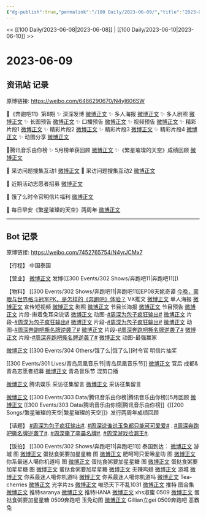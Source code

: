 ```yaml
---
{"dg-publish":true,"permalink":"/100 Daily/2023-06-09/","title":"2023-06-09","created":"2023-06-13T12:13:51.935+08:00","updated":"2023-06-13T12:46:11.557+08:00"}
---
```



<< [[100 Daily/2023-06-08\|2023-06-08]] | [[100 Daily/2023-06-10\|2023-06-10]] >>

# 2023-06-09

## 资讯站 记录

原博链接: https://weibo.com/6466290670/N4yI606SW

🌟《奔跑吧11》第8期
✨ 深深发博 [微博正文](https://weibo.com/6466290670/4910817818968257)
✨ 多人海报 [微博正文](https://weibo.com/6466290670/4910662780715494)
✨ 多人剧照 [微博正文](https://weibo.com/6466290670/4910676177064799)
✨ 长图预告 [微博正文](https://weibo.com/6466290670/4910682107810948)
✨ 口播预告 [微博正文](https://weibo.com/6466290670/4910675874285682)
✨ 视频预告 [微博正文](https://weibo.com/6466290670/4910722250706085)
✨ 精彩片段1 [微博正文](https://weibo.com/6466290670/4910795480108953)
✨ 精彩片段2 [微博正文](https://weibo.com/6466290670/4910826505377225)
✨ 精彩片段3 [微博正文](https://weibo.com/6466290670/4910831059338211)
✨ 精彩片段4 [微博正文](https://weibo.com/6466290670/4910847443600397)
✨ 动图分享 [微博正文](https://weibo.com/6466290670/4910835393367795)

🌟腾讯音乐由你榜
✨ 5月榜单获回顾 [微博正文](https://weibo.com/6466290670/4910787166212363)
✨《繁星璀璨的天空》成绩回顾 [微博正文](https://weibo.com/6466290670/4910730623845004)

🌟 采访问题搜集互动1 [微博正文](https://weibo.com/6466290670/4910787561526696)
🌟 采访问题搜集互动2 [微博正文](https://weibo.com/6466290670/4910817479231983)

🌟 近期活动志愿者招募 [微博正文](https://weibo.com/6466290670/4910682975768714)

🌟 饿了么时令官明信片福利 [微博正文](https://weibo.com/6466290670/4910729397801651)

🌟 每日早安《繁星璀璨的天空》两周年
[微博正文](https://weibo.com/6466290670/4910630161089336)

---
## Bot 记录

原博链接: https://weibo.com/7452765754/N4yrJCMx7

【行程】
中国泰国

【营业】
[微博正文](http://weibo.com/1736988591/N4xoP2Xbm) 发博([[300 Events/302 Shows/奔跑吧11\|奔跑吧11]])

【物料】
[[300 Events/302 Shows/奔跑吧11\|奔跑吧11]]EP08天姥奇谭
[今晚，蒙眼与世界格斗冠军PK，是怎样的《奔跑吧》体验？](https://weibo.cn/sinaurl?u=https%3A%2F%2Fmp.weixin.qq.com%2Fs%2FK72kxA9b4c2EL1BioQA4TQ) VX推文
[微博正文](https://weibo.com/5242381821/N4tli46rG) 单人海报
[微博正文](https://weibo.com/5242381821/N4txt5f2a) 宣传短视频
[微博正文](https://weibo.com/5242381821/N4tHCdxK4) 剧照
[微博正文](https://weibo.com/5242381821/N4tPJE0KF) 节目长海报
[微博正文](https://weibo.com/5242381821/N4uG8jF4W) 节目预告
[微博正文](https://weibo.com/5242381821/N4w3K0Psq) 片段-揪着兔耳朵说话
[微博正文](https://weibo.com/5242381821/N4xCzvklM) 动图-[#周深为包子疯狂输出#](https://s.weibo.com/weibo?q=%23%E5%91%A8%E6%B7%B1%E4%B8%BA%E5%8C%85%E5%AD%90%E7%96%AF%E7%8B%82%E8%BE%93%E5%87%BA%23)
[微博正文](https://weibo.com/1878335471/N4xETmkLT) 片段-[#周深为包子疯狂输出#](https://s.weibo.com/weibo?q=%23%E5%91%A8%E6%B7%B1%E4%B8%BA%E5%8C%85%E5%AD%90%E7%96%AF%E7%8B%82%E8%BE%93%E5%87%BA%23)
[微博正文](https://weibo.com/2110705772/N4xIx7N6n) 片段-[#周深为包子疯狂输出#](https://s.weibo.com/weibo?q=%23%E5%91%A8%E6%B7%B1%E4%B8%BA%E5%8C%85%E5%AD%90%E7%96%AF%E7%8B%82%E8%BE%93%E5%87%BA%23)
[微博正文](https://weibo.com/5242381821/N4xOYCZQC) 动图-[#周深奔跑吧撕名牌逆袭了#](https://s.weibo.com/weibo?q=%23%E5%91%A8%E6%B7%B1%E5%A5%94%E8%B7%91%E5%90%A7%E6%92%95%E5%90%8D%E7%89%8C%E9%80%86%E8%A2%AD%E4%BA%86%23)
[微博正文](https://weibo.com/1878335471/N4xWQcTmW) 片段-[#周深奔跑吧撕名牌逆袭了#](https://s.weibo.com/weibo?q=%23%E5%91%A8%E6%B7%B1%E5%A5%94%E8%B7%91%E5%90%A7%E6%92%95%E5%90%8D%E7%89%8C%E9%80%86%E8%A2%AD%E4%BA%86%23)
[微博正文](https://weibo.com/2110705772/N4xUom4LS) 片段-[#周深奔跑吧撕名牌逆袭了#](https://s.weibo.com/weibo?q=%23%E5%91%A8%E6%B7%B1%E5%A5%94%E8%B7%91%E5%90%A7%E6%92%95%E5%90%8D%E7%89%8C%E9%80%86%E8%A2%AD%E4%BA%86%23)
[微博正文](https://weibo.com/5242381821/N4y2GvnX6) 动图-最强赢家

[微博正文](http://weibo.com/7756461320/N4v10ilHi) [[300 Events/304 Others/饿了么\|饿了么]]时令官 明信片抽奖

[[300 Events/301 Lives/青岛凤凰音乐节\|青岛凤凰音乐节]]
[微博正文](http://weibo.com/5248300719/N4tPh62UE) 官后 成都&青岛志愿者招募
[微博正文](https://weibo.com/7049436181/N4tOVaIxn) 青岛音乐节 混剪口播

[微博正文](http://weibo.com/3182423937/N4xgZx8pS) 腾讯娱乐 采访征集留言
[微博正文](http://weibo.com/6543179082/N4wuDrdvd) 采访征集留言

[微博正文](http://weibo.com/6733257358/N4wl2Avue) [[300 Events/303 Data/腾讯音乐由你榜\|腾讯音乐由你榜]]5月回顾
[微博正文](http://weibo.com/6733257358/N4tvNn9vJ) [[300 Events/303 Data/腾讯音乐由你榜\|腾讯音乐由你榜]]《[[200 Songs/繁星璀璨的天空\|繁星璀璨的天空]]》发行两周年成绩回顾

【话题】
[#周深为包子疯狂输出#](https://s.weibo.com/weibo?q=%23%E5%91%A8%E6%B7%B1%E4%B8%BA%E5%8C%85%E5%AD%90%E7%96%AF%E7%8B%82%E8%BE%93%E5%87%BA%23).
[#周深说谁说玉兔都只能可可爱爱#](https://s.weibo.com/weibo?q=%23%E5%91%A8%E6%B7%B1%E8%AF%B4%E8%B0%81%E8%AF%B4%E7%8E%89%E5%85%94%E9%83%BD%E5%8F%AA%E8%83%BD%E5%8F%AF%E5%8F%AF%E7%88%B1%E7%88%B1%23) .
[#周深奔跑吧撕名牌逆袭了#](https://s.weibo.com/weibo?q=%23%E5%91%A8%E6%B7%B1%E5%A5%94%E8%B7%91%E5%90%A7%E6%92%95%E5%90%8D%E7%89%8C%E9%80%86%E8%A2%AD%E4%BA%86%23).
[#周深撕了李晨名牌#](https://s.weibo.com/weibo?q=%23%E5%91%A8%E6%B7%B1%E6%92%95%E4%BA%86%E6%9D%8E%E6%99%A8%E5%90%8D%E7%89%8C%23).
[#周深游戏捡漏王#](https://s.weibo.com/weibo?q=%23%E5%91%A8%E6%B7%B1%E6%B8%B8%E6%88%8F%E6%8D%A1%E6%BC%8F%E7%8E%8B%23).

【饭拍】
[[300 Events/302 Shows/奔跑吧11\|奔跑吧11]]
泰国到达：
[微博正文](https://weibo.com/1801743981/N4wcd2PXL) 游城 图
[微博正文](http://weibo.com/6048634807/N4wDVBuuN) 蛋挞食粥要加星星糖 图
[微博正文](http://weibo.com/1682202347/N4wFbFnLF) 肥呵呵只爱啾星叻 图
[微博正文](http://weibo.com/7724525486/N4yPRmrsa) 你系最迷人噶你机道吗 图
[微博正文](http://weibo.com/6048634807/N4yBRdblj) 蛋挞食粥要加星星糖 图
[微博正文](http://weibo.com/6048634807/N4z2F5akw) 蛋挞食粥要加星星糖 图
[微博正文](https://weibo.com/6048634807/N4wR4zwCR) 蛋挞食粥要加星星糖
[微博正文](http://weibo.com/7495641082/N4wloc2Ao) 无辣鸡翅
[微博正文](http://weibo.com/1801743981/N4wku5GZ0) 游城
[微博正文](http://weibo.com/7724525486/N4yCMwyzs) 你系最迷人噶你机道吗
[微博正文](http://weibo.com/7724525486/N4z1n2HFl) 你系最迷人噶你机道吗
[微博正文](http://weibo.com/7812689170/N4x2EjxgU) Tea-cherries
[微博正文](http://weibo.com/7457378907/N4xNEbx80) 光字片zs
[微博正文](http://weibo.com/2704876831/N4xgc83PA) 唯恐天下不乱1031
[微博正文](http://weibo.com/7768880456/N4wJWzunA) 推特 图合集
[微博正文](http://weibo.com/5355738926/N4wB8dLBV) 推特saranya
[微博正文](https://weibo.com/6580377853/N4wQ88Bo0) 推特HANA
[微博正文](https://weibo.com/6433509682/N4wRcCDL4) xhs淑蜜
0509
[微博正文](http://weibo.com/6048634807/N4vDDvzED) 蛋挞食粥要加星星糖 0509奔跑吧 玉免动图
[微博正文](http://weibo.com/5355738926/N4uH3nDOC) Gillian立gei 0509奔跑吧 恶霸兔
